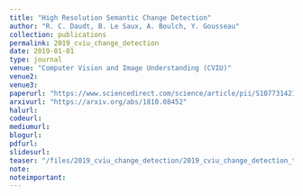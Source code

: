 ```yaml
---
title: "High Resolution Semantic Change Detection"
author: "R. C. Daudt, B. Le Saux, A. Boulch, Y. Gousseau"
collection: publications
permalink: 2019_cviu_change_detection
date: 2019-01-01
type: journal
venue: "Computer Vision and Image Understanding (CVIU)"
venue2: 
venue3:
paperurl: "https://www.sciencedirect.com/science/article/pii/S1077314219300992"
arxivurl: "https://arxiv.org/abs/1810.08452"
halurl: 
codeurl: 
mediumurl: 
blogurl: 
pdfurl: 
slidesurl: 
teaser: "/files/2019_cviu_change_detection/2019_cviu_change_detection_thumbnail.png"
note:
noteimportant: 
---									
```

